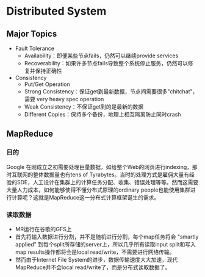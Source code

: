 # Distributed System

## Major Topics
- Fault Tolerance
  - Availability：即便某些节点fails，仍然可以继续provide services
  - Recoverability：如果许多节点fails导致整个系统停止服务，仍然可以修复并保持正确性
- Consistency
  - Put/Get Operation
  - Strong Consistency：保证get到最新数据，节点间需要很多"chitchat"，需要 very heavy spec operation
  - Weak Consistency：不保证get到的是最新的数据
  - Different Copies：保持多个备份，地理上相互隔离防止同时crash


## MapReduce
### 目的
Google 在刚成立之初需要处理巨量数据，如给整个Web的网页进行indexing，那时互联网的整体数据量也有tens of Tyrabytes。当时的处理方式是雇佣大量有经验的SDE，人工设计在集群上的计算任务分配、收集、错误处理等等。然而这需要大量人力成本，如何能够使得不懂分布式原理的ordinary people也能使用集群进行计算呢？这就是MapReduce这一分布式计算框架诞生的需求。

### 读取数据
- MR运行在谷歌的GFS上
- 首先将输入数据进行分割，并不是随机进行分割，每个map任务将会 "smartly applied" 到每个split所存储的server上，所以几乎所有读取input split和写入map results操作都将会是local read/write，不需要进行网络传输。
- 然而由于Internet File System的进步，数据传输速度大大加速，现代MapReduce并不会local read/write了，而是分布式读取数据了。
